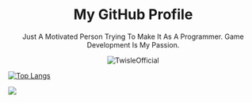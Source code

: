 <p align="center">
  <h1 align="center">My GitHub Profile</h1>
  <p align="center">Just A Motivated Person Trying To Make It As A Programmer. Game Development Is My Passion.</p>
</p>

<div>
  <p align="Center"> <img src="https://komarev.com/ghpvc/?username=TwisleOfficial&label=Profile%20views&color=0e75b6&style=flat" alt="TwisleOfficial" /> </p>
</div>
 
[![Top Langs](https://github-readme-stats.vercel.app/api/top-langs/?username=TwisleOfficial\&layout=donut)](https://github.com/TwisleOfficial/github-readme-stats)

![](http://github-profile-summary-cards.vercel.app/api/cards/profile-details?username=TwisleOfficial&theme=transparent)
  


